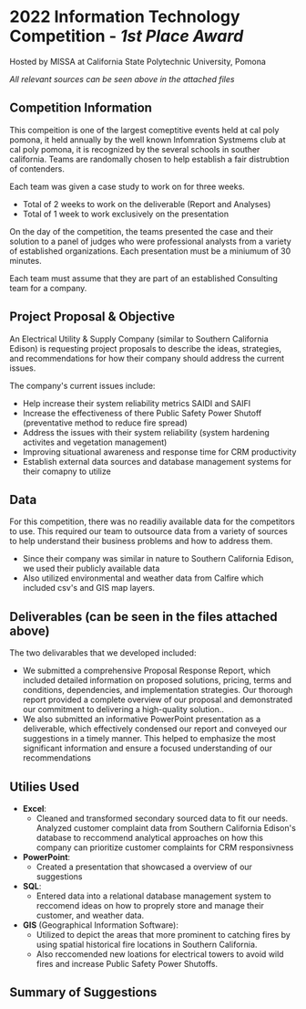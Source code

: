 # 2022 Information Technology Competition - *1st Place Award*
Hosted by MISSA at California State Polytechnic University, Pomona

*All relevant sources can be seen above in the attached files* 

## Competition Information

This compeition is one of the largest comeptitive events held at cal poly pomona, it held annually by the well known Infomration Systmems club at cal poly pomona, it is recognized by the several schools in souther california. Teams are randomally chosen to help establish a fair distrubtion of contenders. 

Each team was given a case study to work on for three weeks. 
- Total of 2 weeks to work on the deliverable (Report and Analyses)
- Total of 1 week to work exclusively on the presentation

On the day of the competition, the teams presented the case and their solution to a panel of judges who were professional analysts from a variety of established organizations. Each presentation must be a miniumum of 30 minutes.

Each team must assume that they are part of an established Consulting team for a company. 

## Project Proposal & Objective
An Electrical Utility & Supply Company (similar to Southern California Edison) is requesting project proposals to describe the ideas, strategies, and recommendations for how their company should address the current issues.

The company's current issues include:
- Help increase their system reliability metrics SAIDI and SAIFI
- Increase the effectiveness of there Public Safety Power Shutoff (preventative method to reduce fire spread)
- Address the issues with their system reliability (system hardening activites and vegetation management)
- Improving situational awareness and response time for CRM productivity
- Establish external data sources and database management systems for their comapny to utilize

## Data
For this competition, there was no readiliy available data for the competitors to use. 
This required our team to outsource data from a variety of sources to help understand their business problems and how to address them.
- Since their company was similar in nature to Southern California Edison, we used their publicly available data
- Also utilized environmental and weather data from Calfire which included csv's and GIS map layers. 

## Deliverables (can be seen in the files attached above)
The two delivarables that we developed included:
- We submitted a comprehensive Proposal Response Report, which included detailed information on proposed solutions, pricing, terms and conditions, dependencies, and implementation strategies. Our thorough report provided a complete overview of our proposal and demonstrated our commitment to delivering a high-quality solution..
- We also submitted an informative PowerPoint presentation as a deliverable, which effectively condensed our report and conveyed our suggestions in a timely manner. This helped to emphasize the most significant information and ensure a focused understanding of our recommendations

## Utilies Used
- **Excel**: 
    - Cleaned and transformed secondary sourced data to fit our needs. Analyzed customer complaint data from Southern California Edison's database to reccommend analytical approaches on how this company can prioritize customer complaints for CRM responsivness
- **PowerPoint**: 
    - Created a presentation that showcased a overview of our suggestions
- **SQL**: 
    - Entered data into a relational database management system to reccomend ideas on how to proprely store and manage their customer, and weather data.
- **GIS** (Geographical Information Software): 
    - Utilized to depict the areas that more prominent to catching fires by using spatial historical fire locations in Southern California.
    - Also reccomended new loations for electrical towers to avoid wild fires and increase Public Safety Power Shutoffs.

## Summary of Suggestions








